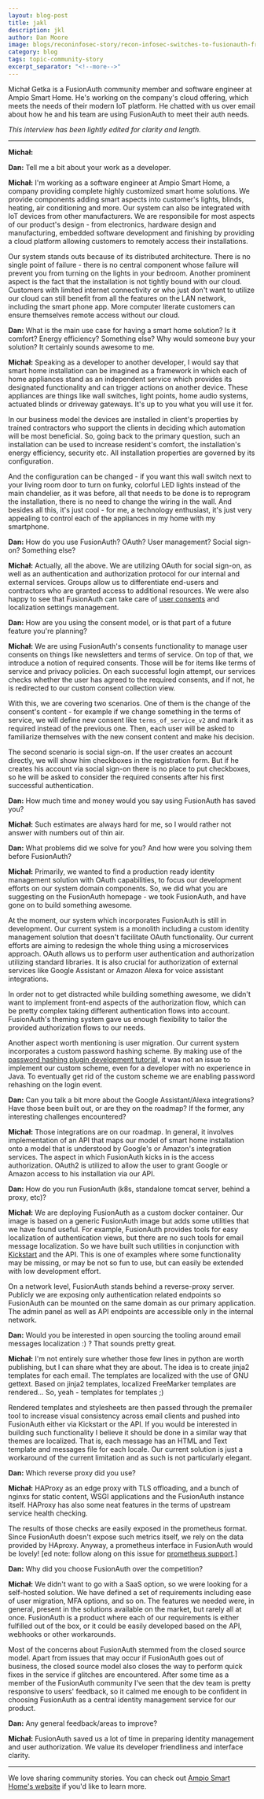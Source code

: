 ```yaml
---
layout: blog-post
title: jakl
description: jkl
author: Dan Moore
image: blogs/reconinfosec-story/recon-infosec-switches-to-fusionauth-from-aws-cognito.png
category: blog
tags: topic-community-story
excerpt_separator: "<!--more-->"
---
```


Michał Getka is a FusionAuth community member and software engineer at Ampio Smart Home. He's working on the company's cloud offering, which meets the needs of their modern IoT platform. He chatted with us over email about how he and his team are using FusionAuth to meet their auth needs. 

<!--more-->

*This interview has been lightly edited for clarity and length.*

-------

**Michał:** 

**Dan:** Tell me a bit about your work as a developer.

**Michał:** I'm working as a software engineer at Ampio Smart Home, a company providing complete highly customized smart home solutions. We provide components adding smart aspects into customer's lights, blinds, heating, air conditioning and more. Our system can also be integrated with IoT devices from other manufacturers. We are responsibile for most aspects of our product's design - from electronics, hardware design and manufacturing, embedded software development and finishing by providing a cloud platform allowing customers to remotely access their installations.

Our system stands outs because of its distributed architecture. There is no single point of failure - there is no central component whose failure will prevent you from turning on the lights in your bedroom. Another prominent aspect is the fact that the installation is not tightly bound with our cloud. Customers with limited internet connectivity or who just don't want to utilize our cloud can still benefit from all the features on the LAN network, including the smart phone app. More computer literate customers can ensure themselves remote access without our cloud.

**Dan:** What is the main use case for having a smart home solution? Is it comfort? Energy efficiency? Something else? Why would someone buy your solution? It certainly sounds awesome to me.

**Michał:** Speaking as a developer to another developer, I would say that smart home installation can be imagined as a framework in which each of home appliances stand as an independent service which provides its designated functionality and can trigger actions on another device. These appliances are things like wall switches, light points, home audio systems, actuated blinds or driveway gateways. It's up to you what you will use it for. 

In our business model the devices are installed in client's properties by trained contractors who support the clients in deciding which automation will be most beneficial. So, going back to the primary question, such an installation can be used to increase resident's comfort, the installation's energy efficiency, security etc. All installation properties are governed by its configuration. 

And the configuration can be changed - if you want this wall switch next to your living room door to turn on funky, colorful LED lights instead of the main chandelier, as it was before, all that needs to be done is to reprogram the installation, there is no need to change the wiring in the wall. And besides all this, it's just cool - for me, a technology enthusiast, it's just very appealing to control each of the appliances in my home with my smartphone.

**Dan:** How do you use FusionAuth? OAuth? User management? Social sign-on? Something else?

**Michał:** Actually, all the above. We are utilizing OAuth for social sign-on, as well as an authentication and authorization protocol for our internal and external services. Groups allow us to differentiate end-users and contractors who are granted access to additional resources. We were also happy to see that FusionAuth can take care of [user consents](/docs/v1/tech/apis/consent/) and localization settings management.

**Dan:** How are you using the consent model, or is that part of a future feature you're planning?

**Michał:** We are using FusionAuth's consents functionality to manage user consents on things like newsletters and terms of service. On top of that, we introduce a notion of required consents. Those will be for items like terms of service and privacy policies. On each successful login attempt, our services checks whether the user has agreed to the required consents, and if not, he is redirected to our custom consent collection view. 

With this, we are covering two scenarios. One of them is the change of the consent's content - for example if we change something in the terms of service, we will define new consent like `terms_of_service_v2` and mark it as required instead of the previous one. Then, each user will be asked to familiarize themselves with the new consent content and make his decision. 

The second scenario is social sign-on. If the user creates an account directly, we will show him checkboxes in the registration form. But if he creates his account via social sign-on there is no place to put checkboxes, so he will be asked to consider the required consents after his first successful authentication.

**Dan:** How much time and money would you say using FusionAuth has saved you?

**Michał:** Such estimates are always hard for me, so I would rather not answer with numbers out of thin air.

**Dan:** What problems did we solve for you? And how were you solving them before FusionAuth?

**Michał:** Primarily, we wanted to find a production ready identity management solution with OAuth capabilities, to focus our development efforts on our system domain components. So, we did what you are suggesting on the FusionAuth homepage - we took FusionAuth, and have gone on to build something awesome.

At the moment, our system which incorporates FusionAuth is still in development. Our current system is a monolith including a custom identity management solution that doesn't facilitate OAuth functionality. Our current efforts are aiming to redesign the whole thing using a microservices approach. OAuth allows us to perform user authentication and authorization utilizing standard libraries. It is also crucial for authorization of external services like Google Assistant or Amazon Alexa for voice assistant integrations.

In order not to get distracted while building something awesome, we didn't want to implement front-end aspects of the authorization flow, which can be pretty complex taking different authentication flows into account. FusionAuth's theming system gave us enough flexibility to tailor the provided authorization flows to our needs.

Another aspect worth mentioning is user migration. Our current system incorporates a custom password hashing scheme. By making use of the [password hashing plugin development tutorial](/docs/v1/tech/plugins/password-encryptors/), it was not an issue to implement our custom scheme, even for a developer with no experience in Java. To eventually get rid of the custom scheme we are enabling password rehashing on the login event.

**Dan:** Can you talk a bit more about the Google Assistant/Alexa integrations? Have those been built out, or are they on the roadmap? If the former, any interesting challenges encountered?

**Michał:** Those integrations are on our roadmap. In general, it involves implementation of an API that maps our model of smart home installation onto a model that is understood by Google's or Amazon's integration services. The aspect in which FusionAuth kicks in is the access authorization. OAuth2 is utilized to allow the user to grant Google or Amazon access to his installation via our API.

**Dan:** How do you run FusionAuth (k8s, standalone tomcat server, behind a proxy, etc)?

**Michał:** We are deploying FusionAuth as a custom docker container. Our image is based on a generic FusionAuth image but adds some utilities that we have found useful. For example, FusionAuth provides tools for easy localization of authentication views, but there are no such tools for email message localization. So we have built such utilities in conjunction with [Kickstart](/docs/v1/tech/installation-guide/kickstart) and the API. This is one of examples where some functionality may be missing, or may be not so fun to use, but can easily be extended with low development effort.

On a network level, FusionAuth stands behind a reverse-proxy server. Publicly we are exposing only authentication related endpoints so FusionAuth can be mounted on the same domain as our primary application. The admin panel as well as API endpoints are accessible only in the internal network.

**Dan:** Would you be interested in open sourcing the tooling around email messages localization :) ? That sounds pretty great.

**Michał:** I'm not entirely sure whether those few lines in python are worth publishing, but I can share what they are about. The idea is to create jinja2 templates for each email. The templates are localized with the use of GNU gettext. Based on jinja2 templates, localized FreeMarker templates are rendered... So, yeah - templates for templates ;) 

Rendered templates and stylesheets are then passed through the premailer tool to increase visual consistency across email clients and pushed into FusionAuth either via Kickstart or the API. If you would be interested in building such functionality I believe it should be done in a similar way that themes are localized. That is, each message has an HTML and Text template and messages file for each locale. Our current solution is just a workaround of the current limitation and as such is not particularly elegant.

**Dan:** Which reverse proxy did you use?

**Michał:** HAProxy as an edge proxy with TLS offloading, and a bunch of nginxs for static content, WSGI applications and the FusionAuth instance itself. HAProxy has also some neat features in the terms of upstream service health checking. 

The results of those checks are easily exposed in the prometheus format. Since FusionAuth doesn't expose such metrics itself, we rely on the data provided by HAproxy. Anyway, a prometheus interface in FusionAuth would be lovely! [ed note: follow along on this issue for [prometheus support](https://github.com/FusionAuth/fusionauth-issues/issues/362).]

**Dan:** Why did you choose FusionAuth over the competition?

**Michał:** We didn't want to go with a SaaS option, so we were looking for a self-hosted solution. We have defined a set of requirements including ease of user migration, MFA options, and so on. The features we needed were, in general, present in the solutions available on the market, but rarely all at once. FusionAuth is a product where each of our requirements is either fulfilled out of the box, or it could be easily developed based on the API, webhooks or other workarounds.

Most of the concerns about FusionAuth stemmed from the closed source model. Apart from issues that may occur if FusionAuth goes out of business, the closed source model also closes the way to perform quick fixes in the service if glitches are encountered. After some time as a member of the FusionAuth community I've seen that the dev team is pretty responsive to users' feedback, so it calmed me enough to be confident in choosing FusionAuth as a central identity management service for our product.

**Dan:** Any general feedback/areas to improve?

**Michał:** FusionAuth saved us a lot of time in preparing identity management and user authorization. We value its developer friendliness and interface clarity. 

-------

We love sharing community stories. You can check out [Ampio Smart Home's website](https://ampio.pl) if you'd like to learn more. 
